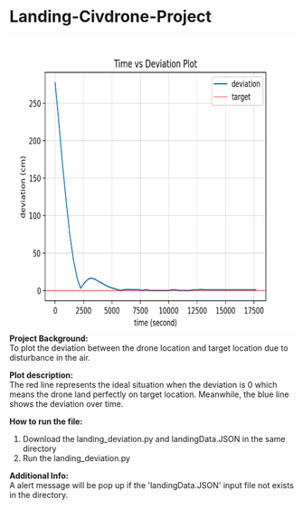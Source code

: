 # Landing-Civdrone-Project


<img align="right" src="https://github.com/Kevintirta/Landing-Civdrone-Project/blob/master/deviation.png" width="700" height="525">


**Project Background:**<br/>
To plot the deviation between the drone location and target location due to disturbance in the air.

**Plot description:**<br/>
The red line represents the ideal situation when the deviation is 0 which means the drone land perfectly on target location. Meanwhile, the blue line shows the deviation over time.

**How to run the file:**<br/>
1. Download the landing_deviation.py and landingData.JSON in the same directory
2. Run the landing_deviation.py

**Additional Info:**<br/>
A alert message will be pop up if the 'landingData.JSON' input file not exists in the directory.
